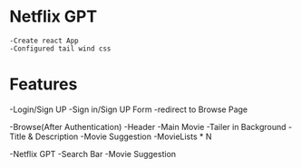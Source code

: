 # Netflix GPT
    -Create react App
    -Configured tail wind css

# Features
 -Login/Sign UP
    -Sign in/Sign UP Form
    -redirect to Browse Page

-Browse(After Authentication)
    -Header
    -Main Movie
        -Tailer in Background
        -Title & Description
        -Movie Suggestion
            -MovieLists * N

-Netflix GPT
    -Search Bar
    -Movie Suggestion